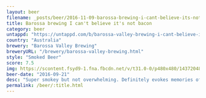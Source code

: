 ```yaml
---
layout: beer
filename: _posts/beer/2016-11-09-barossa-brewing-i-cant-believe-its-not-bacon.md
title: Barossa brewing I can't believe it's not bacon
category: beer
untappd: "https://untappd.com/b/barossa-valley-brewing-i-cant-believe-its-not-bacon/1557796"
country: "Australia"
brewery: "Barossa Valley Brewing"
breweryURL: "/brewery/barossa-valley-brewing.html"
style: "Smoked Beer"
score: 7.5
img: https://scontent.fsyd9-1.fna.fbcdn.net/v/t31.0-0/p480x480/14372048_10154470805213745_3875462672312387508_o.jpg?_nc_cat=102&_nc_sid=e007fa&_nc_ohc=9DFniz2nDcIAX_0bsQC&_nc_ht=scontent.fsyd9-1.fna&_nc_tp=6&oh=39ec8608b2af62cf051789a652fb0001&oe=5F4B047B
beer-date: "2016-09-21"
desc: "Super smokey but not overwhelming. Definitely evokes memories of bacon"
permalink: /beer/:title.html
---
```

